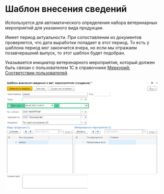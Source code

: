 # Шаблон внесения сведений

Используется для автоматического определения набора ветеринарных мероприятий для указанного вида продукции.

Имеет период актуальности. При сопоставлении из документов проверяется, что дата выработки попадает в этот период. То есть у шаблона период мог закончится вчера, но если мы отражаем позавчерашний выпуск, то этот шаблон будет подобран.

Указывается инициатор ветеренарного мероприятия, который должен быть связан с пользователем 1С в справочнике [Меркурий: Соответствии пользователей](../../../IntegrationWithMercury/ConfiguringIntegration/MercuryReferencesCorrespondences/UsersCorrespondences.md).

[![1][1]][1]

[1]: TemplateForEnteringInformation.assets/1.png
